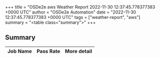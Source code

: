 +++
title = "OSDe2e aws Weather Report 2022-11-30 12:37:45.778377383 +0000 UTC"
author = "OSDe2e Automation"
date = "2022-11-30 12:37:45.778377383 +0000 UTC"
tags = ["weather-report", "aws"]
summary = "<table class=\"summary\"></table>"
+++
## Summary

| Job Name | Pass Rate | More detail |
|----------|-----------|-------------|




